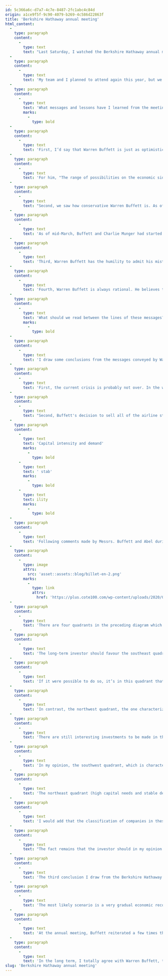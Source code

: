 ```yaml
---
id: 5c366a6c-d7a7-4c7e-8487-2fc1abc4c84d
origin: a1ce9f5f-9c90-4079-b269-4c586d22863f
title: 'Berkshire Hathaway annual meeting'
html_content:
  -
    type: paragraph
    content:
      -
        type: text
        text: "Last Saturday, I watched the Berkshire Hathaway annual meeting. Due to the pandemic, it was broadcast exclusively by video for the first time in the company’s history. Warren Buffett made a presentation of about two hours with the help of a few slides (a first!). Then he and Greg Abel, the company's vice president in charge of all of the company's non-insurance activities, answered many questions from the public that were selected by three journalists who’ve followed the company for many years. The assembly lasted approximately four and a half hours and the two colleagues were installed on a podium in the Omaha Civic Auditorium, where the assembly should have taken place in front of more than 18,000 people from all over the United States and many countries of the world. Charlie Munger, long-time partner of Warren Buffett and now 96, was unfortunately unable to attend, as the risk of traveling from California to Omaha was too great in the context of the pandemic."
  -
    type: paragraph
    content:
      -
        type: text
        text: 'My team and I planned to attend again this year, but we were obviously forced to change our plans when the coronavirus hit. I hope it’ll be on for next year!'
  -
    type: paragraph
    content:
      -
        type: text
        text: 'What messages and lessons have I learned from the meeting?'
        marks:
          -
            type: bold
  -
    type: paragraph
    content:
      -
        type: text
        text: 'First, I’d say that Warren Buffett is just as optimistic as before the crisis about the enrichment and development potential of the United States over the next many years. According to him, "never bet against America". That said, while he remains very optimistic in the long term, he believes the short- and medium-term prospects are very uncertain due to the pandemic and its future impact on the economy.'
  -
    type: paragraph
    content:
      -
        type: text
        text: 'For him, "The range of possibilities on the economic side is still very wide", which calls for caution. He compares the current crisis to that of 2008-2009 as follows: “In 2008 and ''09, our economic train went off the tracks. This time, we just pulled the train off the tracks and put it on a siding."'
  -
    type: paragraph
    content:
      -
        type: text
        text: "Second, we saw how conservative Warren Buffett is. As of March 31, the company had approximately $137.3 billion in cash, which represents almost 30% of the company's market capitalization. Despite falling markets during the quarter, Buffett was not very active in buying stocks. Net purchases for the quarter amounted to only $1.9 billion, an insignificant amount when you consider its cash and investment portfolio is worth more than $180 billion. I was also surprised to find that the company was not very active in buying back its own shares, having bought for only $1.74 billion, even if its stock had fallen more than 30% in the first quarter."
  -
    type: paragraph
    content:
      -
        type: text
        text: 'As of mid-March, Buffett and Charlie Munger had started to receive a few calls from companies seeking funding. These first calls didn’t lead to transactions because, according to Buffett, the size of these financings was not large enough and the companies that wanted them were not of the quality sought by Messrs. Buffett and Munger. They were expecting other similar calls, but then the Federal Reserve began to vigorously inject liquidity into the credit market. From that moment, the Berkshire Hathaway phone stopped ringing. Buffett said this could change in the future.'
  -
    type: paragraph
    content:
      -
        type: text
        text: 'Third, Warren Buffett has the humility to admit his mistakes and change his tune as the situation evolves and facts change. This is precisely what was done in recent weeks by selling all of the shares that Berkshire Hathaway owned in the four largest American airlines (Delta Airlines, American Airlines, United Airlines and Southwest Airlines).'
  -
    type: paragraph
    content:
      -
        type: text
        text: 'Fourth, Warren Buffett is always rational. He believes that it’s impossible to predict how the current pandemic will develop, both in terms of health and its future impact on the economy. Although it has tightened somewhat over the past few weeks, he believes that the range of possible scenarios is still vast, which significantly complicates the valuation of companies.'
  -
    type: paragraph
    content:
      -
        type: text
        text: 'What should we read between the lines of these messages?'
        marks:
          -
            type: bold
  -
    type: paragraph
    content:
      -
        type: text
        text: 'I draw some conclusions from the messages conveyed by Warren Buffett at this annual meeting.'
  -
    type: paragraph
    content:
      -
        type: text
        text: 'First, the current crisis is probably not over. In the worst-case scenario, it could stretch for many months, which would have a major negative impact on the US and global economies. Buffett manages Berkshire Hathaway for the long term and above all he wants to protect himself from the worst possible scenarios. Having $137.3 billion in cash may seem ultra-conservative, but it makes perfect sense when you remember that the company is primarily an insurance company and that it could at any time be called upon to pay a substantial amount in claims. This is even more important when you remember that many investors have been shareholders in the company for many, many years and that the Berkshire stock is in many cases a substantial proportion of their pension funds.'
  -
    type: paragraph
    content:
      -
        type: text
        text: "Second, Buffett's decision to sell all of the airline stocks confirms at least one thing: the current crisis will hit some industries much harder than others. The environment for the next few years will change dramatically for many companies in the tourism and group entertainment industries."
  -
    type: paragraph
    content:
      -
        type: text
        text: 'Capital intensity and demand'
        marks:
          -
            type: bold
      -
        type: text
        text: ' stab'
        marks:
          -
            type: bold
      -
        type: text
        text: ility
        marks:
          -
            type: bold
  -
    type: paragraph
    content:
      -
        type: text
        text: 'Following comments made by Messrs. Buffett and Abel during the meeting, here’s how I visualize the universe of companies in which an investor can invest:'
  -
    type: paragraph
    content:
      -
        type: image
        attrs:
          src: 'asset::assets::blog/billet-en-2.png'
        marks:
          -
            type: link
            attrs:
              href: 'https://plus.cote100.com/wp-content/uploads/2020/05/billet-en-2.png'
  -
    type: paragraph
    content:
      -
        type: text
        text: 'There are four quadrants in the preceding diagram which are divided according to two criteria: vertically, the capital intensity and, horizontally, demand stability (or cyclicity).'
  -
    type: paragraph
    content:
      -
        type: text
        text: 'The long-term investor should favour the southeast quadrant, where businesses require little capital and where demand is relatively stable, hardly affected by economic cycles. As Warren Buffett said at the annual meeting, this is where we find the most beautiful companies and incidentally, it’s in this quadrant that the American companies of greatest value are found, the FAANG: Facebook, Apple, Amazon, Netflix and Google (now called Alphabet). We could add Microsoft to this select group. Collectively, these six companies are worth almost $5.5 trillion (1 trillion being 1,000 billion), or close to 23% of the total $24.1 trillion capitalization of the 500 companies in the S&P 500. For Buffett, it isn’t necessarily a surprise that these companies are worth so much since they can grow in gigantic markets without having to invest significant sums of capital and while the demand for their products and services remains relatively stable, whatever the economic conditions.'
  -
    type: paragraph
    content:
      -
        type: text
        text: 'If it were possible to do so, it’s in this quadrant that an investor would like to concentrate stock market investments. However, I note that we hold several securities in our managed portfolios that I’d place precisely in this quadrant. I invite you to try placing your portfolio companies in the appropriate quadrants.'
  -
    type: paragraph
    content:
      -
        type: text
        text: 'In contrast, the northwest quadrant, the one characterized by high capital intensity and low demand stability, is the one that an investor should try to avoid as much as possible. It’s precisely in this quadrant where we find the companies that have been hardest hit by the pandemic: airlines, hotel chains, oil producers, cruise companies. Buffett admitted he made a mistake by investing $7-8 billion in the four largest American airlines; they’re all part of this quadrant.'
  -
    type: paragraph
    content:
      -
        type: text
        text: 'There are still interesting investments to be made in the other two quadrants, although they are generally less attractive than those in the southeast quadrant.'
  -
    type: paragraph
    content:
      -
        type: text
        text: 'In my opinion, the southwest quadrant, which is characterized by relatively low capital intensity and rather unstable demand, includes banks and retailers, for example. Overall, these companies will be affected by the coronavirus crisis, but most of their business models will allow them to adjust. There are good investments to be made in this quadrant, but I’d emphasize the importance of choosing companies whose business model is protected by high barriers to entry.'
  -
    type: paragraph
    content:
      -
        type: text
        text: 'The northeast quadrant (high capital needs and stable demand) also has attractive investments, but again less attractive than those in the southeast quadrant. This is where we find public utilities and rail carriers (BNSF) for example. In this segment, high capital requirements often provide high barriers to entry for well-established businesses. It’s in this quadrant where the BNSF and Berkshire Hathaway Energy divisions would be found.'
  -
    type: paragraph
    content:
      -
        type: text
        text: 'I would add that the classification of companies in these four quadrants is not precise. As in everything, there are degrees, shades of gray. We could, for example, place certain companies straddling the line separating two quadrants.'
  -
    type: paragraph
    content:
      -
        type: text
        text: "The fact remains that the investor should in my opinion try to eliminate the companies that are in the northwest quadrant from its portfolio and favour as much as possible those in the southeast quadrant. This is precisely what Buffett did by selling Berkshire's investments in airlines."
  -
    type: paragraph
    content:
      -
        type: text
        text: 'The third conclusion I draw from the Berkshire Hathaway annual meeting is that investors will need to be patient in the months to come. While a rapid economic recovery is possible, it’s unlikely. I believe Mr. Buffett is preparing for a long period of economic hardship that could eventually lead to attractive investment opportunities for Berkshire Hathaway.'
  -
    type: paragraph
    content:
      -
        type: text
        text: 'The most likely scenario is a very gradual economic recovery until a vaccine is developed, produced and distributed worldwide, which could well take a year or more. In the meantime, I believe we’ll have to be patient and keep the best quality companies in our portfolio, be more intransigent towards the least well-positioned companies (northwest quadrant) and be very selective in our new investments, in particular in terms of the valuation that we will be willing topay for the securities of these companies.'
  -
    type: paragraph
    content:
      -
        type: text
        text: 'At the annual meeting, Buffett reiterated a few times that "you should never bet against America" But he added the big warning: "You can bet on America but be careful on how you bet."'
  -
    type: paragraph
    content:
      -
        type: text
        text: 'In the long term, I totally agree with Warren Buffett, the growth outlook for the United States remains very favourable (as well as for Canada) and stocks are probably the best investment to make. But even if we continue to favour securities for the long term, prudence and selection are even more important in the current context.'
slug: 'Berkshire Hathaway annual meeting'
---
```

